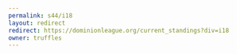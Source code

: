 ```yaml
---
permalink: s44/i18
layout: redirect
redirect: https://dominionleague.org/current_standings?div=i18
owner: truffles
---
```


